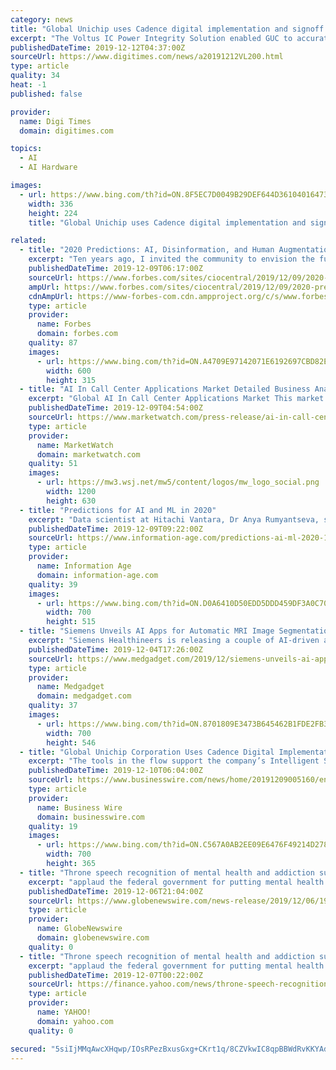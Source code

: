 ```yaml
---
category: news
title: "Global Unichip uses Cadence digital implementation and signoff flow to deliver designs for AI, HPC applications"
excerpt: "The Voltus IC Power Integrity Solution enabled GUC to accurately analyze the top-level full-chip static/dynamic power, IR drop and electro-migration through ... particularly for emerging application areas like AI and HPC,\" said Louis Lin, senior vice president of Design Services at GUC. \"Through our deep collaboration with Cadence, we deployed ..."
publishedDateTime: 2019-12-12T04:37:00Z
sourceUrl: https://www.digitimes.com/news/a20191212VL200.html
type: article
quality: 34
heat: -1
published: false

provider:
  name: Digi Times
  domain: digitimes.com

topics:
  - AI
  - AI Hardware

images:
  - url: https://www.bing.com/th?id=ON.8F5EC7D0049B29DEF644D36104016473
    width: 336
    height: 224
    title: "Global Unichip uses Cadence digital implementation and signoff flow to deliver designs for AI, HPC applications"

related:
  - title: "2020 Predictions: AI, Disinformation, and Human Augmentation"
    excerpt: "Ten years ago, I invited the community to envision the future of Data, AI and Analytics (I called it then:“BI 2020”). From the Museum of Information in Paris, I asked: what could the world of AI, Data and Analytics look like by 2020?! Many predicted the advent of natural interfaces like search and voice for analysis. Conversational AI or ..."
    publishedDateTime: 2019-12-09T06:17:00Z
    sourceUrl: https://www.forbes.com/sites/ciocentral/2019/12/09/2020-predictions-ai-disinformation-and-human-augmentation/
    ampUrl: https://www.forbes.com/sites/ciocentral/2019/12/09/2020-predictions-ai-disinformation-and-human-augmentation/amp/
    cdnAmpUrl: https://www-forbes-com.cdn.ampproject.org/c/s/www.forbes.com/sites/ciocentral/2019/12/09/2020-predictions-ai-disinformation-and-human-augmentation/amp/
    type: article
    provider:
      name: Forbes
      domain: forbes.com
    quality: 87
    images:
      - url: https://www.bing.com/th?id=ON.A4709E97142071E6192697CBD82E1C87
        width: 600
        height: 315
  - title: "AI In Call Center Applications Market Detailed Business Analysis, Latest Trends and Demand 2019 to 2024"
    excerpt: "Global AI In Call Center Applications Market This market research provides an analysis of the most important trends expected to impact the market outlook during the forecast period. Research classifies an emerging trend as a major factor that has the potential to significantly impact the market and contribute to its growth or decline."
    publishedDateTime: 2019-12-09T04:54:00Z
    sourceUrl: https://www.marketwatch.com/press-release/ai-in-call-center-applications-market-detailed-business-analysis-latest-trends-and-demand-2019-to-2024-2019-12-09
    type: article
    provider:
      name: MarketWatch
      domain: marketwatch.com
    quality: 51
    images:
      - url: https://mw3.wsj.net/mw5/content/logos/mw_logo_social.png
        width: 1200
        height: 630
  - title: "Predictions for AI and ML in 2020"
    excerpt: "Data scientist at Hitachi Vantara, Dr Anya Rumyantseva, said: “Artificial intelligence isn’t just something debated by techies or sci-fi writers anymore – it’s increasingly creeping into our collective cultural consciousness, but there’s a lot of emphasis on the negative. “While those big picture questions around ethics cannot and ..."
    publishedDateTime: 2019-12-09T09:22:00Z
    sourceUrl: https://www.information-age.com/predictions-ai-ml-2020-123486358/
    type: article
    provider:
      name: Information Age
      domain: information-age.com
    quality: 39
    images:
      - url: https://www.bing.com/th?id=ON.D0A6410D50EDD5DDD459DF3A0C70C7D7
        width: 700
        height: 515
  - title: "Siemens Unveils AI Apps for Automatic MRI Image Segmentation"
    excerpt: "Siemens Healthineers is releasing a couple of AI-driven and cloud-based software applications, one for the brain and one for the prostate, that automate a great deal of the manual tasks that radiologists have to perform. Both of the applications can be used with data coming from any MRI machine, so can be deployed by just about any facility ..."
    publishedDateTime: 2019-12-04T17:26:00Z
    sourceUrl: https://www.medgadget.com/2019/12/siemens-unveils-ai-apps-for-automatic-mri-image-segmentation.html
    type: article
    provider:
      name: Medgadget
      domain: medgadget.com
    quality: 37
    images:
      - url: https://www.bing.com/th?id=ON.8701809E3473B645462B1FDE2FB39952
        width: 700
        height: 546
  - title: "Global Unichip Corporation Uses Cadence Digital Implementation and Signoff Flow to Deliver Advanced-Node Designs for AI and HPC Applications"
    excerpt: "The tools in the flow support the company’s Intelligent System Design ™ strategy, enabling advanced-node system-on-chip (SoC) design excellence for AI and HPC applications. About Cadence Cadence enables electronic systems and semiconductor companies to create the innovative end products that are transforming the way people live, work and play."
    publishedDateTime: 2019-12-10T06:04:00Z
    sourceUrl: https://www.businesswire.com/news/home/20191209005160/en/Global-Unichip-Corporation-Cadence-Digital-Implementation-Signoff
    type: article
    provider:
      name: Business Wire
      domain: businesswire.com
    quality: 19
    images:
      - url: https://www.bing.com/th?id=ON.C567A0AB2EE09E6476F49214D278D4A2
        width: 700
        height: 365
  - title: "Throne speech recognition of mental health and addiction support applauded by pan-Canadian health organizations"
    excerpt: "applaud the federal government for putting mental health and addiction squarely on the map in its December 5th throne speech. Mental illness and substance use — and more specifically, the opioid crisis — are among our country’s most pressing public health policy concerns. We support the government as it seizes an unprecedented ..."
    publishedDateTime: 2019-12-06T21:04:00Z
    sourceUrl: https://www.globenewswire.com/news-release/2019/12/06/1957454/0/en/Throne-speech-recognition-of-mental-health-and-addiction-support-applauded-by-pan-Canadian-health-organizations.html
    type: article
    provider:
      name: GlobeNewswire
      domain: globenewswire.com
    quality: 0
  - title: "Throne speech recognition of mental health and addiction support applauded by pan-Canadian health organizations"
    excerpt: "applaud the federal government for putting mental health and addiction squarely on the map in its December 5th throne speech. Mental illness and substance use — and more specifically, the opioid crisis — are among our country’s most pressing public health policy concerns. We support the government as it seizes an unprecedented opportunity ..."
    publishedDateTime: 2019-12-07T00:22:00Z
    sourceUrl: https://finance.yahoo.com/news/throne-speech-recognition-mental-health-210431884.html
    type: article
    provider:
      name: YAHOO!
      domain: yahoo.com
    quality: 0

secured: "5siIjMMqAwcXHqwp/IOsRPezBxusGxg+CKrt1q/8CZVkwIC8qpBBWdRvKKYAd2jlMUhFFli3xVaiY1WhPACeDP7qSGtKnr22+xNXIGAhWKap9nZt0VEujf0yBjQsbAQ6y7n8RnP/JiJj2OcRCmg8RC8jT9S79lRZgK5mHGqeD+UrrKPzmJt1Ezsw88Wi2Z4glDLYIbVRlrD6LXfv6clr6FtanYVdTWbnEQVU5dF6DagkhcQ7vTdvEqFVJDFjB8TmLfhlWGTsOBkx4Wq/0HZurw==;2Gv+ZTszrA2oOLKkx7ND3A=="
---
```


